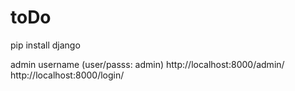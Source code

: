 # toDo

pip install django

admin username (user/passs: admin)
http://localhost:8000/admin/
http://localhost:8000/login/
